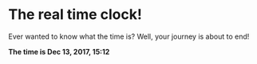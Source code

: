 # The real time clock!

Ever wanted to know what the time is? Well, your journey is about to end!

**The time is Dec 13, 2017, 15:12**